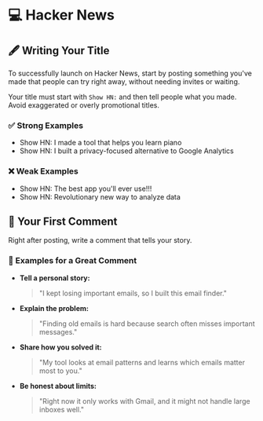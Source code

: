 # 💻 Hacker News

## 🖋️ Writing Your Title

To successfully launch on Hacker News, start by posting something you've made that people can try right away, without needing invites or waiting.  

Your title must start with `Show HN:` and then tell people what you made. Avoid exaggerated or overly promotional titles.

### ✅ Strong Examples
- Show HN: I made a tool that helps you learn piano
- Show HN: I built a privacy-focused alternative to Google Analytics

### ❌ Weak Examples
- Show HN: The best app you'll ever use!!!
- Show HN: Revolutionary new way to analyze data

## 💬 Your First Comment

Right after posting, write a comment that tells your story.

### 📝 Examples for a Great Comment

- **Tell a personal story:**  
  > "I kept losing important emails, so I built this email finder."

- **Explain the problem:**  
  > "Finding old emails is hard because search often misses important messages."

- **Share how you solved it:**  
  > "My tool looks at email patterns and learns which emails matter most to you."

- **Be honest about limits:**  
  > "Right now it only works with Gmail, and it might not handle large inboxes well."
